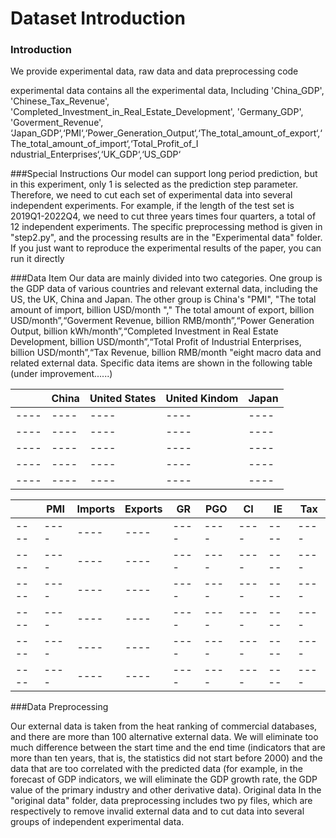 # Dataset Introduction

### Introduction
We provide experimental data, raw data and data preprocessing code

experimental data contains all the experimental data, Including 'China_GDP', 'Chinese_Tax_Revenue', 'Completed_Investment_in_Real_Estate_Development', 'Germany_GDP', 'Goverment_Revenue', ‘Japan_GDP‘,‘PMI‘,‘Power_Generation_Output‘,‘The_total_amount_of_export‘,‘The_total_amount_of_import‘,‘Total_Profit_of_I ndustrial_Enterprises‘,‘UK_GDP‘,‘US_GDP‘


###Special Instructions
Our model can support long period prediction, but in this experiment, only 1 is selected as the prediction step parameter. Therefore, we need to cut each set of experimental data into several independent experiments. For example, if the length of the test set is 2019Q1-2022Q4, we need to cut three years times four quarters, a total of 12 independent experiments. The specific preprocessing method is given in "step2.py", and the processing results are in the "Experimental data" folder. If you just want to reproduce the experimental results of the paper, you can run it directly

###Data Item
Our data are mainly divided into two categories. One group is the GDP data of various countries and relevant external data, including the US, the UK, China and Japan. The other group is China's "PMI", "The total amount of import, billion USD/month "," The total amount of export, billion USD/month”,“Goverment Revenue, billion RMB/month”,“Power Generation Output,  billion kWh/month”,“Completed Investment in Real Estate Development,  billion USD/month”,“Total Profit of Industrial Enterprises, billion USD/month”,“Tax Revenue,  billion RMB/month "eight macro data and related external data. Specific data items are shown in the following table (under improvement......)


|     | China  | United States  | United Kindom | Japan |
|  ----  | ----  | ----  | ---- | ---- |
|  ----  | ----  | ----  | ---- | ---- |
|  ----  | ----  | ----  | ---- | ---- |
|  ----  | ----  | ----  | ---- | ---- |
|  ----  | ----  | ----  | ---- | ---- |
|  ----  | ----  | ----  | ---- | ---- |


|     | PMI  | Imports  | Exports | GR | PGO | CI | IE | Tax |
|  ----  | ----  | ----  | ---- | ---- | ---- | ---- | ---- | ---- |
|  ----  | ----  | ----  | ---- | ---- | ---- | ---- | ---- | ---- |
|  ----  | ----  | ----  | ---- | ---- | ---- | ---- | ---- | ---- |
|  ----  | ----  | ----  | ---- | ---- | ---- | ---- | ---- | ---- |
|  ----  | ----  | ----  | ---- | ---- | ---- | ---- | ---- | ---- |
|  ----  | ----  | ----  | ---- | ---- | ---- | ---- | ---- | ---- |
|  ----  | ----  | ----  | ---- | ---- | ---- | ---- | ---- | ---- |

###Data Preprocessing

Our external data is taken from the heat ranking of commercial databases, and there are more than 100 alternative external data. We will eliminate too much difference between the start time and the end time (indicators that are more than ten years, that is, the statistics did not start before 2000) and the data that are too correlated with the predicted data (for example, in the forecast of GDP indicators, we will eliminate the GDP growth rate, the GDP value of the primary industry and other derivative data). Original data In the "original data" folder, data preprocessing includes two py files, which are respectively to remove invalid external data and to cut data into several groups of independent experimental data.